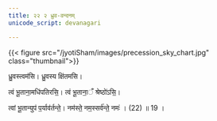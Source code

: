 ```yaml
---
title: २२ २ ध्रुव-वन्दनम्
unicode_script: devanagari

---
```

{{< figure src="/jyotiSham/images/precession_sky_chart.jpg"  class="thumbnail">}}

ध्रु॒वस्त्वम॑सि। ध्रु॒वस्य क्षि॑तमसि।

त्वं भू॒ताना॒मधि॑पतिरसि॒। त्वं भू॒ताना॒ँ श्रेष्ठो॑ऽसि॒।

त्वां भू॒तान्युप॑ प॒र्याव॑र्तन्ते॒। नम॑स्ते॒ नम॒स्सर्व॑न्ते॒ नमः॑ । (22) ॥ 19 ।